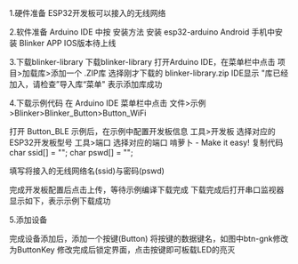 1.硬件准备
ESP32开发板可以接入的无线网络

2.软件准备
Arduino IDE 中按 安装方法 安装 esp32-arduino
Android 手机中安装 Blinker APP
IOS版本待上线

3.下载blinker-library
下载blinker-library
打开Arduino IDE，在菜单栏中点击 项目>加载库>添加一个 .ZIP库
选择刚才下载的 blinker-library.zip 
IDE显示 "库已经加入，请检查”导入库“菜单" 表示添加库成功

4.下载示例代码
在 Arduino IDE 菜单栏中点击 文件>示例>Blinker>Blinker_Button>Button_WiFi

打开 Button_BLE 示例后，在示例中配置开发板信息
工具>开发板  选择对应的ESP32开发板型号
工具>端口     选择对应的端口
啃萝卜 - Make it easy!
复制代码
char ssid[] = "<Your WiFi network SSID or name>";
char pswd[] = "<Your WiFi network WPA password or WEP key>";
 

填写将接入的无线网络名(ssid)与密码(pswd)

完成开发板配置后点击上传，等待示例编译下载完成
下载完成后打开串口监视器显示如下，表示示例下载成功
  

5.添加设备


完成设备添加后，添加一个按键(Button)
将按键的数据键名，如图中btn-gnk修改为ButtonKey
修改完成后锁定界面，点击按键即可板载LED的亮灭